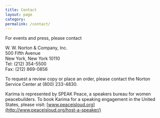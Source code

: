 ```yaml
---
title: Contact
layout: page
category:
permalink: /contact/
---
```



For events and press, please contact

W. W. Norton & Company, Inc.
<br>500 Fifth Avenue
<br>New York, New York 10110
<br>Tel: (212) 354-5500
<br>Fax: (212) 869-0856

To request a review copy or place an order, please contact the Norton Service Center at (800) 233-4830.

Karima is represented by SPEAK Peace, a speakers bureau for women peacebuilders. To book Karima for a speaking engagement in the United States, please visit: [www.peaceisloud.org](http://www.peaceisloud.org/host-a-speaker/)